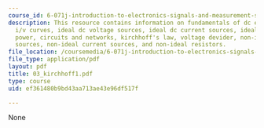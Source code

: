 ```yaml
---
course_id: 6-071j-introduction-to-electronics-signals-and-measurement-spring-2006
description: This resource contains information on fundamentals of dc electric circuts,
  i/v curves, ideal dc voltage sources, ideal dc current sources, ideal resistor,
  power, circuits and networks, kirchhoff's law, voltage devider, non-ideal voltage
  sources, non-ideal current sources, and non-ideal resistors.
file_location: /coursemedia/6-071j-introduction-to-electronics-signals-and-measurement-spring-2006/ef361480b9bd43aa713ae43e96df517f_03_kirchhoff1.pdf
file_type: application/pdf
layout: pdf
title: 03_kirchhoff1.pdf
type: course
uid: ef361480b9bd43aa713ae43e96df517f

---
```

None